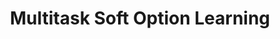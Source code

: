 ---
title: "Multitask Soft Option Learning"
year: 2020
pdf_url: "https://arxiv.org/pdf/1904.01033.pdf"
category: "vision"
author_list: "Maximilian Igl, Andrew Gambardella, Jinke He, Nantas Nardelli, N. Siddharth, Wendelin Bohmer, Shimon Whiteson"
grant: "MURI"
pub_in: "Uncertainty in Artificial Intelligence 2019"
---